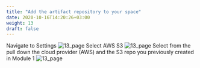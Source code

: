 ```yaml
---
title: "Add the artifact repository to your space"
date: 2020-10-16T14:20:26+03:00
weight: 13
draft: false
---
```

Navigate to Settings
![13_page](/images/module3/13_page.png)
Select AWS S3
![13_page](/images/module3/14_page.png)
Select from the pull down the cloud provider (AWS) and the S3 repo you previously created in Module 1 
![13_page](/images/module3/15_page.png)

